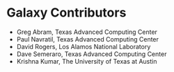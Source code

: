 # Galaxy Contributors

* Greg Abram, Texas Advanced Computing Center
* Paul Navratil, Texas Advanced Computing Center
* David Rogers, Los Alamos National Laboratory
* Dave Semeraro, Texas Advanced Computing Center
* Krishna Kumar, The University of Texas at Austin


